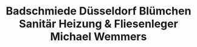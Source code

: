 ---
title: "Badschmiede Düsseldorf Blümchen Sanitär Heizung & Fliesenleger Michael Wemmers"
url: /duesseldorf/badschmiede-duesseldorf-bluemchen-sanitaer-heizung-und-fliesenleger-michael-wemmers/
shop: Allgemein
---